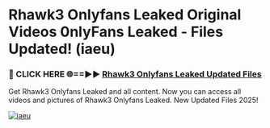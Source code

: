 # Rhawk3 Onlyfans Leaked Original Videos 0nlyFans Leaked - Files Updated! (iaeu)

<h3>🔴 CLICK HERE 🌐==►► <a href="https://tinyurl.com/x26r9saj" rel="nofollow">Rhawk3 Onlyfans Leaked Updated Files</a></h3>

Get Rhawk3 Onlyfans Leaked and all content. Now you can access all videos and pictures of Rhawk3 Onlyfans Leaked. New Updated Files 2025!

[![iaeu](https://i.imgur.com/LkgZPqh.gif)](https://tinyurl.com/x26r9saj)
